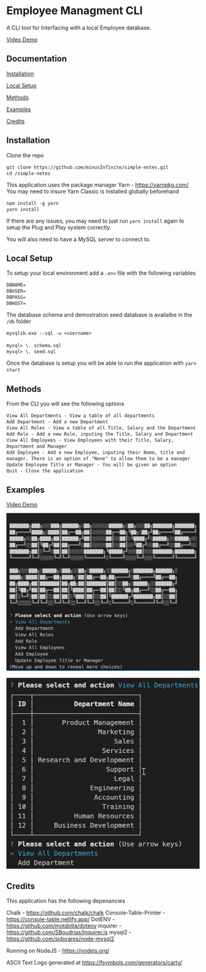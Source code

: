 # Employee Managment CLI

A CLI tool for Interfacing with a local Employee database.

[Video Demo](https://youtu.be/5_asQPjHZGw)

## Documentation

[Installation](#installation)

[Local Setup](#local-setup)

[Methods](#Methods)

[Examples](#examples)

[Credits](#credits)

## Installation

Clone the repo

```Shell
git clone https://github.com/minusInfinite/simple-notes.git
cd /simple-notes
```

This application uses the package manager Yarn - https://yarnpkg.com/
You may need to insure Yarn Classic is installed globally beforehand

```Shell
npm install -g yarn
yarn install
```

If there are any issues, you may need to just run `yarn install` again to setup the Plug and Play system correctly.

You will also need to have a MySQL server to connect to.

## Local Setup

To setup your local environment add a `.env` file with the following variables

```env
DBNAME=
DBUSER=
DBPASS=
DBHOST=
```

The database schema and demostration seed database is availalbe in the `/db` folder

```mysql
mysqlsh.exe --sql -u <username>

mysql> \. schema.sql
mysql> \. seed.sql

```

Once the database is setup you will be able to run the application with `yarn start`

## Methods

From the CLI you will see the following options

```Shell
View All Departments - View a table of all departments
Add Department - Add a new Department
View All Roles - View a table of all Title, Salary and the Department
Add Role - Add a new Role, inputing the Title, Salary and Department
View All Employees - View Employees with their Title, Salary, Department and Manager
Add Employee - Add a new Employee, inputing their Name, title and manager. There is an option of "None" to allow them to be a manager
Update Employee Title or Manager - You will be given an option
Quit - Close the application
```

## Examples

[Video Demo](https://youtu.be/5_asQPjHZGw)

![The CLI when the application is started](./assets/example1.png)

![The CLI when a table is selected](./assets/example2.png)

## Credits

This application has the following depenancies

Chalk - <https://github.com/chalk/chalk>
Console-Table-Printer - <https://console-table.netlify.app/>
DotENV - <https://github.com/motdotla/dotenv>
inquirer - <https://github.com/SBoudrias/Inquirer.js>
mysql2 - <https://github.com/sidorares/node-mysql2>

Running on NodeJS - <https://nodejs.org/>

ASCII Text Logo generated at <https://fsymbols.com/generators/carty/>
